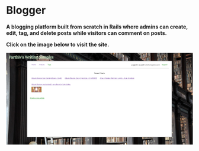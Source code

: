 # Blogger

**A blogging platform built from scratch in Rails  where admins can create, edit, tag, and delete posts while visitors can comment on posts.**

**Click on the image below to visit the site.**

[![screenshot](blogger.png)](https://parthiv-blogger.herokuapp.com/)
